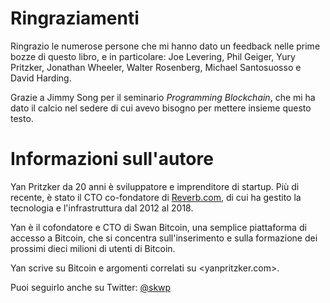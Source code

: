 # Ringraziamenti

Ringrazio le numerose persone che mi hanno dato un feedback nelle prime bozze di questo libro, e in particolare: Joe Levering, Phil Geiger, Yury Pritzker, Jonathan Wheeler, Walter Rosenberg, Michael Santosuosso e David Harding.

Grazie a Jimmy Song per il seminario *Programming Blockchain*, che mi ha dato il calcio nel sedere di cui avevo bisogno per mettere insieme questo testo.

# Informazioni sull'autore

Yan Pritzker da 20 anni è sviluppatore e imprenditore di startup. Più di recente, è stato il CTO co-fondatore di [Reverb.com](http://Reverb.com), di cui ha gestito la tecnologia e l'infrastruttura dal 2012 al 2018.

Yan è il cofondatore e CTO di Swan Bitcoin, una semplice piattaforma di accesso a Bitcoin, che si concentra sull'inserimento e sulla formazione dei prossimi dieci milioni di utenti di Bitcoin.

Yan scrive su Bitcoin e argomenti correlati su <yanpritzker.com>.

Puoi seguirlo anche su Twitter: [\@skwp](https://twitter.com/skwp)
